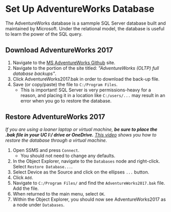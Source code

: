 # Set Up AdventureWorks Database

The AdventureWorks database is a sammple SQL Server database built and maintained by Microsoft. Under the relational model, the database is useful to learn the power of the SQL query.

## Download AdventureWorks 2017

1. Navigate to the [MS AdventureWorks Github](https://github.com/microsoft/sql-server-samples/releases/tag/adventureworks) site.
2. Navigate to the portion of the site titled: *"AdventureWorks (OLTP) full database backups"*.
3. Click AdventureWorks2017.bak in order to download the back-up file.
4. Save (or copy/paste) the file to `C:/Program Files`.
    + This is important! SQL Server is very permissions-heavy for a reason, and placing it in a location like `C:/users/...` may result in an error when you go to restore the database.

## Restore AdventureWorks 2017

*If you are using a loaner laptop or virtual machine, **be sure to place the .bak file in your UC I:/ drive or OneDrive.** [This video]() shows you how to restore the database through a virtual machine.*

1. Open SSMS and press `Connect`.
    + You should not need to change any defaults.
2. In the Object Explorer, navigate to the `Databases` node and right-click. Select `Restore Database...`.
3. Select Device as the Source and click on the ellipses `...` button.
4. Click `Add`.
5. Navigate to `C:/Program Files/` and find the `AdventureWorks2017.bak` file. Add the file.
6. When returned to the main menu, select `OK`.
7. Within the Object Explorer, you should now see AdventureWorks2017 as a node under `Databases`.
